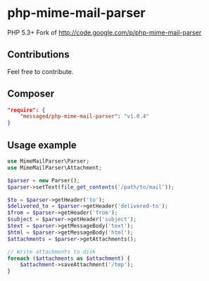 php-mime-mail-parser
====================

PHP 5.3+ Fork of  http://code.google.com/p/php-mime-mail-parser

## Contributions
Feel free to contribute.

## Composer
```json
"require": {
	"messaged/php-mime-mail-parser": "v1.0.4"
}
```

## Usage example

```php
use MimeMailParser\Parser;
use MimeMailParser\Attachment;

$parser = new Parser();
$parser->setText(file_get_contents('/path/to/mail'));

$to = $parser->getHeader('to');
$delivered_to = $parser->getHeader('delivered-to');
$from = $parser->getHeader('from');
$subject = $parser->getHeader('subject');
$text = $parser->getMessageBody('text');
$html = $parser->getMessageBody('html');
$attachments = $parser->getAttachments();

// Write attachments to disk
foreach ($attachments as $attachment) {
    $attachment->saveAttachment('/tmp');
}
```
